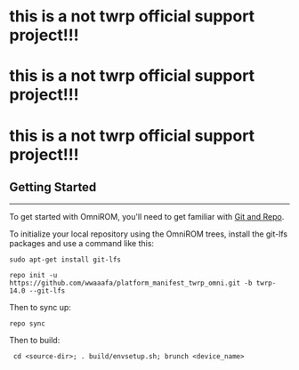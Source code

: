 # this is a not twrp official support project!!! #
# this is a not twrp official support project!!! #
# this is a not twrp official support project!!! #

## Getting Started ##
---------------

To get started with OmniROM, you'll need to get
familiar with [Git and Repo](https://source.android.com/source/using-repo.html).

To initialize your local repository using the OmniROM trees, install the git-lfs packages and use a command like this:

    sudo apt-get install git-lfs

    repo init -u https://github.com/wwaaafa/platform_manifest_twrp_omni.git -b twrp-14.0 --git-lfs

Then to sync up:

    repo sync

Then to build:

     cd <source-dir>; . build/envsetup.sh; brunch <device_name>


